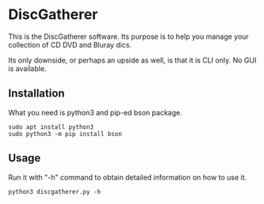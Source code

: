 # DiscGatherer
This is the DiscGatherer software. Its purpose is to help you manage your collection of CD DVD and Bluray dics.

Its only downside, or perhaps an upside as well, is that it is CLI only. No GUI is available.

## Installation
What you need is python3 and pip-ed bson package.
```
sudo apt install python3
sudo python3 -m pip install bson
```

## Usage
Run it with "-h" command to obtain detailed information on how to use it.
```
python3 discgatherer.py -h
```
